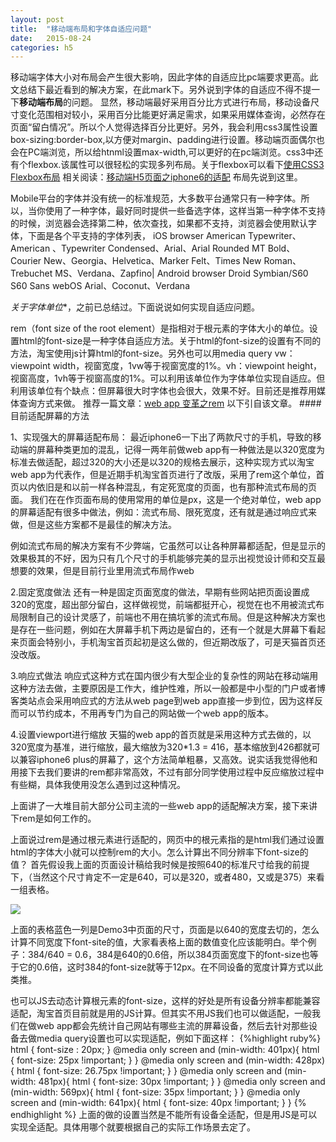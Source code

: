 ```yaml
---
layout: post
title:  "移动端布局和字体自适应问题"
date:   2015-08-24
categories: h5
---
```

移动端字体大小对布局会产生很大影响，因此字体的自适应比pc端要求更高。此文总结下最近看到的解决方案，在此mark下。另外说到字体的自适应不得不提一下**移动端布局**的问题。
显然，移动端最好采用百分比方式进行布局，移动设备尺寸变化范围相对较小，采用百分比能更好满足需求，如果采用媒体查询，必然存在页面“留白情况”。所以个人觉得选择百分比更好。另外，我会利用css3属性设置box-sizing:border-box,以方便对margin、padding进行设置。移动端页面偶尔也会在PC端浏览，所以给htnml设置max-width,可以更好的在pc端浏览。css3中还有个flexbox.该属性可以很轻松的实现多列布局。关于flexbox可以看下[使用CSS3 Flexbox布局]
相关阅读：[移动端H5页面之iphone6的适配]
布局先说到这里。

Mobile平台的字体并没有统一的标准规范，大多数平台通常只有一种字体。所以，当你使用了一种字体，最好同时提供一些备选字体，这样当第一种字体不支持的时候，浏览器会选择第二种，依次查找，如果都不支持，浏览器会使用默认字体，下面是各个平支持的字体列表，
iOS browser
American Typewriter、American 、Typewriter Condensed、Arial、Arial Rounded MT Bold、Courier New、Georgia、Helvetica、Marker Felt、Times New Roman、Trebuchet MS、Verdana、Zapfino|
Android browser
Droid
Symbian/S60 S60
Sans
webOS
Arial、Coconut、Verdana

 *关于字体单位**，之前已总结过。下面说说如何实现自适应问题。

rem（font size of the root element）是指相对于根元素的字体大小的单位。设置html的font-size是一种字体自适应方法。关于html的font-size的设置有不同的方法，淘宝使用js计算html的font-size。另外也可以用media query
vw：viewpoint width，视窗宽度，1vw等于视窗宽度的1%。vh：viewpoint height，视窗高度，1vh等于视窗高度的1%。可以利用该单位作为字体单位实现自适应。但利用该单位有个缺点：但屏幕很大时字体也会很大，效果不好。目前还是推荐用媒体查询方式来做。
推荐一篇文章：[web app 变革之rem]
以下引自该文章。
####目前适配屏幕的方法

1、实现强大的屏幕适配布局：
最近iphone6一下出了两款尺寸的手机，导致的移动端的屏幕种类更加的混乱，记得一两年前做web app有一种做法是以320宽度为标准去做适配，超过320的大小还是以320的规格去展示，这种实现方式以淘宝web app为代表作，但是近期手机淘宝首页进行了改版，采用了rem这个单位，首页以内依旧是和以前一样各种混乱，有定死宽度的页面，也有那种流式布局的页面。
我们在在作页面布局的使用常用的单位是px，这是一个绝对单位，web app的屏幕适配有很多中做法，例如：流式布局、限死宽度，还有就是通过响应式来做，但是这些方案都不是最佳的解决方法。

例如流式布局的解决方案有不少弊端，它虽然可以让各种屏幕都适配，但是显示的效果极其的不好，因为只有几个尺寸的手机能够完美的显示出视觉设计师和交互最想要的效果，但是目前行业里用流式布局作web

2.固定宽度做法
还有一种是固定页面宽度的做法，早期有些网站把页面设置成320的宽度，超出部分留白，这样做视觉，前端都挺开心，视觉在也不用被流式布局限制自己的设计灵感了，前端也不用在搞坑爹的流式布局。但是这种解决方案也是存在一些问题，例如在大屏幕手机下两边是留白的，还有一个就是大屏幕下看起来页面会特别小，手机淘宝首页起初是这么做的，但近期改版了，可是天猫首页还没改版。

3.响应式做法
响应式这种方式在国内很少有大型企业的复杂性的网站在移动端用这种方法去做，主要原因是工作大，维护性难，所以一般都是中小型的门户或者博客类站点会采用响应式的方法从web page到web app直接一步到位，因为这样反而可以节约成本，不用再专门为自己的网站做一个web app的版本。

4.设置viewport进行缩放
<meta name="viewport" content="width=320,maximum-scale=1.3,user-scalable=no">
天猫的web app的首页就是采用这种方式去做的，以320宽度为基准，进行缩放，最大缩放为320*1.3 = 416，基本缩放到426都就可以兼容iphone6 plus的屏幕了，这个方法简单粗暴，又高效。说实话我觉得他和用接下去我们要讲的rem都非常高效，不过有部分同学使用过程中反应缩放过程中有些糊，具体我使用没怎么遇到过这种情况。

上面讲了一大堆目前大部分公司主流的一些web app的适配解决方案，接下来讲下rem是如何工作的。

上面说过rem是通过根元素进行适配的，网页中的根元素指的是html我们通过设置html的字体大小就可以控制rem的大小。怎么计算出不同分辨率下font-size的值？
首先假设我上面的页面设计稿给我时候是按照640的标准尺寸给我的前提下，（当然这个尺寸肯定不一定是640，可以是320，或者480，又或是375）来看一组表格。

<img src="http://520ued.com/uploads/20141218/1418903956.jpeg">

上面的表格蓝色一列是Demo3中页面的尺寸，页面是以640的宽度去切的，怎么计算不同宽度下font-site的值，大家看表格上面的数值变化应该能明白。举个例子：384/640 = 0.6，384是640的0.6倍，所以384页面宽度下的font-size也等于它的0.6倍，这时384的font-size就等于12px。在不同设备的宽度计算方式以此类推。

也可以JS去动态计算根元素的font-size，这样的好处是所有设备分辨率都能兼容适配，淘宝首页目前就是用的JS计算。但其实不用JS我们也可以做适配，一般我们在做web app都会先统计自己网站有哪些主流的屏幕设备，然后去针对那些设备去做media query设置也可以实现适配，例如下面这样：
 {%highlight ruby%} 
html {
    font-size : 20px;
}
@media only screen and (min-width: 401px){
    html {
        font-size: 25px !important;
    }
}
@media only screen and (min-width: 428px){
    html {
        font-size: 26.75px !important;
    }
}
@media only screen and (min-width: 481px){
    html {
        font-size: 30px !important; 
    }
}
@media only screen and (min-width: 569px){
    html {
        font-size: 35px !important; 
    }
}
@media only screen and (min-width: 641px){
    html {
        font-size: 40px !important; 
    }
}
{% endhighlight %}
上面的做的设置当然是不能所有设备全适配，但是用JS是可以实现全适配。具体用哪个就要根据自己的实际工作场景去定了。


[使用CSS3 Flexbox布局]:http://www.w3cplus.com/css3/css3-flexbox-layout.html
[移动端H5页面之iphone6的适配]:http://www.ghugo.com/mobile-h5-fluid-layout-for-iphone6/?from=timeline&isappinstalled=0
[web app 变革之rem]:http://520ued.com/article/549125815f85b6b44ca20b2b
